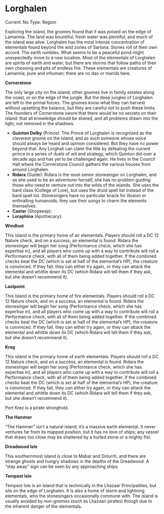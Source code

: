# Lorghalen

Current: No
Type: Region

Exploring the island, the gnomes found that it was poised on the edge of Lamannia. The land was bountiful, fresh water was plentiful, and much of the island was alive. Lorghalen has the most intense concentration of elementals found beyond the wild zones of Sarlona. Stones roll of their own accord. The earth rumbles. What seems to be a peaceful pond might unexpectedly move to a new location. Most of the elementals of Lorghalen are spirits of earth and water, but there are storms that follow paths of their own choosing and pits of endless fire. These elementals are creatures of Lamannia, pure and inhuman; there are no dao or marids here.

**Cornerstone**

The only large city on the island; other gnomes live in family estates along the coast, or on the edge of the jungle. But the deep jungles of Lorghalen are left to the primal forces. The gnomes know what they can harvest without upsetting the balance, but they are careful not to push these limits. The founders of Cornerstone swore that there would be no secrets on their island: that all knowledge should be shared, and all problems drawn into the light, not removed in the shadows.

- **Quinton Delby** (Prince): The Prince of Lorghalen is recognized as the cleverest gnome on the island, and as such someone whose voice should always be heard and opinion considered. But they have no power beyond that. Any Lorghali can claim the title by defeating the current prince in a series of duels of wit and strategy, which Quinton did over a decade ago and has yet to be challenged again. He lives in the Council Hall where the Cornerstone Council gathers the various houses from around Lorghalen.
- **Ridara** (Guide): Ridara is the most senior stonesinger on Lorghalen, and as she used to be an adventurer herself, she has no problem guiding those who need to venture out into the wilds of the islands. She uses the bard class (College of Lore), but uses the druid spell list instead of the bard spell list. Stonesingers have no particular knack for illusion or enthralling humanoids; they use their songs to charm the elements themselves.
- **Castar** (Shopkeep):
- **Loraphina** (Apothecary):

**Windlost**

This island is the primary home of air elementals. Players should roll a DC 12 Nature check, and on a success, an elemental is found. Ridara the stonesinger will begin her song (Performance check, which she has expertise in), and all players who come up with a way to contribute will roll a Performance check, with all of them being added together. If the combined checks beat the DC (which is set at half of the elemental’s HP), the creature is convinced. If they fail, they can either try again, or they can attack the elemental and whittle down its DC (which Ridara will tell them if they ask, but she doesn’t recommend it).

**Lastpoint**

This island is the primary home of fire elementals. Players should roll a DC 12 Nature check, and on a success, an elemental is found. Ridara the stonesinger will begin her song (Performance check, which she has expertise in), and all players who come up with a way to contribute will roll a Performance check, with all of them being added together. If the combined checks beat the DC (which is set at half of the elemental’s HP), the creature is convinced. If they fail, they can either try again, or they can attack the elemental and whittle down its DC (which Ridara will tell them if they ask, but she doesn’t recommend it).

**Krag**

This island is the primary home of earth elementals. Players should roll a DC 12 Nature check, and on a success, an elemental is found. Ridara the stonesinger will begin her song (Performance check, which she has expertise in), and all players who come up with a way to contribute will roll a Performance check, with all of them being added together. If the combined checks beat the DC (which is set at half of the elemental’s HP), the creature is convinced. If they fail, they can either try again, or they can attack the elemental and whittle down its DC (which Ridara will tell them if they ask, but she doesn’t recommend it).

Port Krez is a pirate stronghold.

**The Hammer**

“The Hammer” isn’t a natural island; it’s a massive earth elemental. It never ventures far from its mapped position, but it has no love of ships; any vessel that draws too close may be shattered by a hurled stone or a mighty fist.

**Dreadwood Isle**

This southernmost island is close to Mabar and Dolurrh, and there are strange ghosts and hungry shadows in the depths of the Dreadwood. A “stay away” sign can be seen by any approaching ships.

**Tempest Isle**

Tempest Isle is an island that is technically in the Lhazaar Principalities, but sits on the edge of Lorghalen. It is also a home of storm and lightning elementals, who the stonesingers occasionally commune with. The island is usually avoided by non-gnomes (such as Lhazaari pirates) though due to the inherent danger of the elementals.